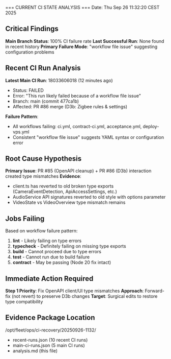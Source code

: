 === CURRENT CI STATE ANALYSIS ===
Date: Thu Sep 26 11:32:20 CEST 2025

## Critical Findings

**Main Branch Status**: 100% CI failure rate
**Last Successful Run**: None found in recent history
**Primary Failure Mode**: "workflow file issue" suggesting configuration problems

## Recent CI Run Analysis

**Latest Main CI Run**: 18033606018 (12 minutes ago)

- Status: FAILED
- Error: "This run likely failed because of a workflow file issue"
- Branch: main (commit 477ca1b)
- Affected: PR #86 merge (D3b: Zigbee rules & settings)

**Failure Pattern**:

- All workflows failing: ci.yml, contract-ci.yml, acceptance.yml, deploy-vps.yml
- Consistent "workflow file issue" suggests YAML syntax or configuration error

## Root Cause Hypothesis

**Primary Issue**: PR #85 (OpenAPI cleanup) + PR #86 (D3b) interaction created type mismatches
**Evidence**:

- client.ts has reverted to old broken type exports (CameraEventDetection, ApiAccessSettings, etc.)
- AudioService API signatures reverted to old style with options parameter
- VideoState vs VideoOverview type mismatch remains

## Jobs Failing

Based on workflow failure pattern:

1. **lint** - Likely failing on type errors
2. **typecheck** - Definitely failing on missing type exports
3. **build** - Cannot proceed due to type errors
4. **test** - Cannot run due to build failure
5. **contract** - May be passing (Node 20 fix intact)

## Immediate Action Required

**Step 1 Priority**: Fix OpenAPI client/UI type mismatches
**Approach**: Forward-fix (not revert) to preserve D3b changes
**Target**: Surgical edits to restore type compatibility

## Evidence Package Location

/opt/fleet/ops/ci-recovery/20250926-1132/

- recent-runs.json (10 recent CI runs)
- main-ci-runs.json (5 main CI runs)
- analysis.md (this file)
